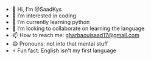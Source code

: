 - 👋 Hi, I’m @SaadKys
- 👀 I’m interested in coding
- 🌱 I’m currently learning python
- 💞️ I’m looking to collaborate on learning the language
- 📫 How to reach me: gharbaouisaad17@gmail.com
- 😄 Pronouns: not into that mental stuff
- ⚡ Fun fact: English isn't my first language

<!---
SaadKys/SaadKys is a ✨ special ✨ repository because its `README.md` (this file) appears on your GitHub profile.
You can click the Preview link to take a look at your changes.
--->
